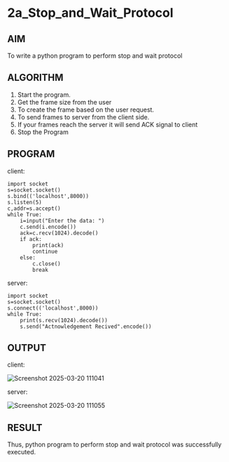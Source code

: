 # 2a_Stop_and_Wait_Protocol
## AIM 
To write a python program to perform stop and wait protocol
## ALGORITHM
1. Start the program.
2. Get the frame size from the user
3. To create the frame based on the user request.
4. To send frames to server from the client side.
5. If your frames reach the server it will send ACK signal to client
6. Stop the Program
## PROGRAM
client:
```
import socket
s=socket.socket()
s.bind(('localhost',8000))
s.listen(5)
c,addr=s.accept()
while True:
    i=input("Enter the data: ")
    c.send(i.encode())
    ack=c.recv(1024).decode()
    if ack:
        print(ack)
        continue
    else:
        c.close()
        break
```

server:
```
import socket
s=socket.socket()
s.connect(('localhost',8000))
while True:
    print(s.recv(1024).decode())
    s.send("Actnowledgement Recived".encode())
```

## OUTPUT
client:

![Screenshot 2025-03-20 111041](https://github.com/user-attachments/assets/e7bdc2e7-557b-47e1-9778-b2d1bb6c60f0)

server:

![Screenshot 2025-03-20 111055](https://github.com/user-attachments/assets/23605781-8227-4e6d-b7ce-f0f50c0586e0)

## RESULT
Thus, python program to perform stop and wait protocol was successfully executed.
